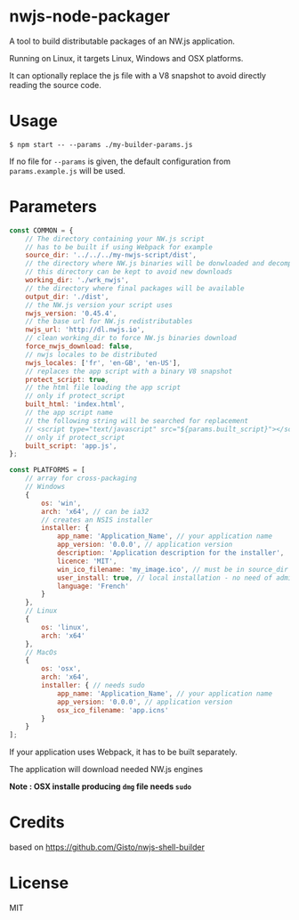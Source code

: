 # nwjs-node-packager

A tool to build distributable packages of an NW.js application.

Running on Linux, it targets Linux, Windows and OSX platforms.

It can optionally replace the js file with a V8 snapshot to avoid directly reading the source code.

Usage
====
```shell
$ npm start -- --params ./my-builder-params.js
```

If no file for `--params` is given, the default configuration from `params.example.js` will be used.

Parameters
====
```js
const COMMON = {
    // The directory containing your NW.js script
    // has to be built if using Webpack for example
    source_dir: '../../../my-nwjs-script/dist',
    // the directory where NW.js binaries will be donwloaded and decompressed
    // this directory can be kept to avoid new downloads
    working_dir: './wrk_nwjs',
    // the directory where final packages will be available
    output_dir: './dist',
    // the NW.js version your script uses
    nwjs_version: '0.45.4',
    // the base url for NW.js redistributables
    nwjs_url: 'http://dl.nwjs.io',
    // clean working_dir to force NW.js binaries download
    force_nwjs_download: false,
    // nwjs locales to be distributed
    nwjs_locales: ['fr', 'en-GB', 'en-US'],
    // replaces the app script with a binary V8 snapshot
    protect_script: true,
    // the html file loading the app script
    // only if protect_script
    built_html: 'index.html',
    // the app script name
    // the following string will be searched for replacement
    // <script type="text/javascript" src="${params.built_script}"></script>
    // only if protect_script
    built_script: 'app.js',
};

const PLATFORMS = [
    // array for cross-packaging
    // Windows
    {
        os: 'win',
        arch: 'x64', // can be ia32
        // creates an NSIS installer
        installer: {
            app_name: 'Application_Name', // your application name
            app_version: '0.0.0', // application version
            description: 'Application description for the installer',
            licence: 'MIT',
            win_ico_filename: 'my_image.ico', // must be in source_dir
            user_install: true, // local installation - no need of admin rights for installer
            language: 'French'
        }
    },
    // Linux
    {
        os: 'linux',
        arch: 'x64'
    },
    // MacOs
    {
        os: 'osx',
        arch: 'x64',
        installer: { // needs sudo
            app_name: 'Application_Name', // your application name
            app_version: '0.0.0', // application version
            osx_ico_filename: 'app.icns'
        }
    }
];
```

If your application uses Webpack, it has to be built separately.

The application will download needed NW.js engines

**Note : OSX installe producing `dmg` file needs `sudo`**

Credits
======
based on https://github.com/Gisto/nwjs-shell-builder

License
=====
MIT
